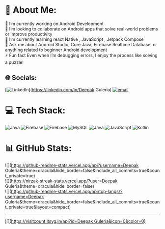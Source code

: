 # 💫 About Me:
🔭 I’m currently working on Android Development<br>👯 I’m looking to collaborate on Android apps that solve real-world problems or improve productivity<br>🌱 I’m currently learning react Native , JavaScript , Jetpack Compose <br>💬 Ask me about Android Studio, Core Java, Firebase Realtime Database, or anything related to beginner Android development<br>⚡ Fun fact Even when I’m debugging errors, I enjoy the process like solving a puzzle!


## 🌐 Socials:
[![LinkedIn](https://img.shields.io/badge/LinkedIn-%230077B5.svg?logo=linkedin&logoColor=white)](https://linkedin.com/in/Deepak Guleria) [![email](https://img.shields.io/badge/Email-D14836?logo=gmail&logoColor=white)](mailto:dguleria07@gmail.com) 

# 💻 Tech Stack:
![Java](https://img.shields.io/badge/java-%23ED8B00.svg?style=for-the-badge&logo=openjdk&logoColor=white) ![Firebase](https://img.shields.io/badge/firebase-%23039BE5.svg?style=for-the-badge&logo=firebase) ![Firebase](https://img.shields.io/badge/firebase-a08021?style=for-the-badge&logo=firebase&logoColor=ffcd34) ![MySQL](https://img.shields.io/badge/mysql-4479A1.svg?style=for-the-badge&logo=mysql&logoColor=white) ![Java](https://img.shields.io/badge/java-%23ED8B00.svg?style=for-the-badge&logo=openjdk&logoColor=white) ![JavaScript](https://img.shields.io/badge/javascript-%23323330.svg?style=for-the-badge&logo=javascript&logoColor=%23F7DF1E) ![Kotlin](https://img.shields.io/badge/kotlin-%237F52FF.svg?style=for-the-badge&logo=kotlin&logoColor=white)
# 📊 GitHub Stats:
![](https://github-readme-stats.vercel.app/api?username=Deepak Guleria&theme=dracula&hide_border=false&include_all_commits=true&count_private=true)<br/>
![](https://nirzak-streak-stats.vercel.app/?user=Deepak Guleria&theme=dracula&hide_border=false)<br/>
![](https://github-readme-stats.vercel.app/api/top-langs/?username=Deepak Guleria&theme=dracula&hide_border=false&include_all_commits=true&count_private=true&layout=compact)

---
[![](https://visitcount.itsvg.in/api?id=Deepak Guleria&icon=0&color=0)](https://visitcount.itsvg.in)

<!-- Proudly created with GPRM ( https://gprm.itsvg.in ) -->

